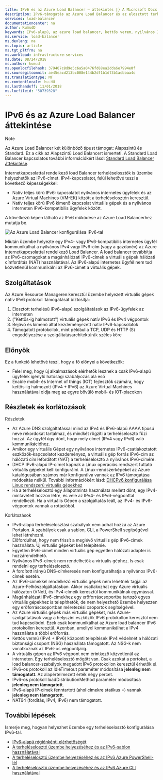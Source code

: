 ```yaml
---
title: IPv6 és az Azure Load Balancer – áttekintés |} A Microsoft Docs
description: IPv6-támogatás az Azure Load Balancer és az elosztott terhelésű virtuális gépek ismertetése.
services: load-balancer
documentationcenter: na
author: KumudD
keywords: IPv6-alapú, az azure load balancer, kettős verem, nyilvános IP-cím, natív ipv6, mobil, iot
ms.service: load-balancer
ms.devlang: na
ms.topic: article
ms.tgt_pltfrm: na
ms.workload: infrastructure-services
ms.date: 08/24/2018
ms.author: kumud
ms.openlocfilehash: 379407c8d9e5c6a5a0476fd88ea2dda6e7994e0f
ms.sourcegitcommit: ae45eacd213bc008e144b2df1b1d73b1acbbaa4c
ms.translationtype: MT
ms.contentlocale: hu-HU
ms.lasthandoff: 11/01/2018
ms.locfileid: "50739328"
---
```

# <a name="overview-of-ipv6-for-azure-load-balancer"></a>IPv6 és az Azure Load Balancer áttekintése


>[!NOTE] 
>Az Azure Load Balancer két különböző típust támogat: Alapszintű és Standard. Ez a cikk az Alapszintű Load Balancert ismerteti. A Standard Load Balancer kapcsolatos további információkért lásd: [Standard Load Balancer áttekintése](load-balancer-standard-overview.md).

Internetkapcsolattal rendelkező load Balancer terheléselosztók is üzembe helyezhetők az IPv6-címet. IPv4-kapcsolatot, felül lehetővé teszi a következő képességekkel:

* Natív teljes körű IPv6-kapcsolatot nyilvános internetes ügyfelek és az Azure Virtual Machines (VM-EK) között a terheléselosztón keresztül.
* Natív teljes körű IPv6 kimenő kapcsolat virtuális gépek és a nyilvános interneten IPv6-kompatibilis ügyfelek között.

A következő képen látható az IPv6 működése az Azure Load Balancerhez mutatja be.

![Az Azure Load Balancer konfigurálása IPv6-tal](./media/load-balancer-ipv6-overview/load-balancer-ipv6.png)

Miután üzembe helyezte egy IPv4- vagy IPv6-kompatibilis internetes ügyfél kommunikálhat a nyilvános IPv4 vagy IPv6-cím (vagy a gazdanév) az Azure internetkapcsolattal rendelkező Load Balancer. A load balancer továbbítja az IPv6-csomagokat a magánhálózati IPv6-címek a virtuális gépek hálózati címfordítás (NAT) használatával. Az IPv6-alapú internetes ügyfél nem tud közvetlenül kommunikálni az IPv6-címet a virtuális gépek.

## <a name="features"></a>Szolgáltatások

Az Azure Resource Manageren keresztül üzembe helyezett virtuális gépek natív IPv6 protokoll támogatását biztosítja:

1. Elosztott terhelésű IPv6-alapú szolgáltatások az IPv6-ügyfelek az interneten
2. ("Kettős-ig halmozott") virtuális gépek natív IPv6 és IPv4 végpontok
3. Bejövő és kimenő által kezdeményezett natív IPv6-kapcsolatok
4. Támogatott protokollok, mint például a TCP, UDP és HTTP (S) engedélyezése a szolgáltatásarchitektúrák széles köre

## <a name="benefits"></a>Előnyök

Ez a funkció lehetővé teszi, hogy a fő előnyei a következők:

* Felel meg, hogy új alkalmazások elérhetők lesznek a csak IPv6-alapú ügyfelek igénylő hatósági szabályozás alá eső
* Enable mobil- és Internet of things (IOT) fejlesztők számára, hogy kettős-ig halmozott (IPv4 + IPv6) az Azure Virtual Machines használatával oldja meg az egyre bővülő mobil- és IOT-piacokon

## <a name="details-and-limitations"></a>Részletek és korlátozások

Részletek

* Az Azure DNS szolgáltatással mind az IPv4 és IPv6-alapú AAAA típusú neve rekordokat tartalmaz, és mindkét rögzíti a terheléselosztó fűzi hozzá. Az ügyfél úgy dönt, hogy mely címet (IPv4 vagy IPv6) való kommunikációhoz.
* Amikor egy virtuális Gépet egy nyilvános internetes IPv6-csatlakoztatott eszközök-kapcsolatot kezdeményez, a virtuális gép forrás IPv6-cím az hálózati cím lefordított (NAT) a terheléselosztó a nyilvános IPv6-címére.
* DHCP IPv6-alapú IP-címet kapnak a Linux operációs rendszert futtató virtuális gépeket kell konfigurálni. A Linux-rendszerképeket az Azure katalógusában számos már konfigurálva vannak az IPv6 támogatása módosítás nélkül. További információkért lásd: [DHCPv6 konfigurálása Linux rendszerű virtuális gépekhez](load-balancer-ipv6-for-linux.md)
* Ha a terheléselosztó egy állapotminta használata mellett dönt, egy IPv4-mintavételt hozzon létre, és vele az IPv4- és IPv6-végponttal rendelkező. Ha a virtuális Gépen a szolgáltatás leáll, az IPv4- és IPv6-végpontok vannak a rotációból.

Korlátozások

* IPv6-alapú terheléselosztási szabályok nem adhat hozzá az Azure Portalon. A szabályok csak a sablon, CLI, a PowerShell segítségével lehet létrehozni.
* Előfordulhat, hogy nem frissít a meglévő virtuális gép IPv6-címek használata. Új virtuális gépeket kell telepítenie.
* Egyetlen IPv6-címet minden virtuális gép egyetlen hálózati adapter is hozzárendelhető.
* Nyilvános IPv6-címek nem rendelhetők a virtuális géphez. Is csak rendelni egy terheléselosztó.
* A fordított irányú DNS-címkeresés nem konfigurálhatja a nyilvános IPv6-címek esetén.
* Az IPv6-címekkel rendelkező virtuális gépek nem lehetnek tagjai az Azure-Felhőszolgáltatásban. Akkor csatlakozhat egy Azure virtuális hálózaton (VNet), és IPv4-címeik keresztül kommunikálnak egymással.
* Magánhálózati IPv6-címekhez egy erőforráscsoportba tartozó egyes virtuális gépekhez is telepíthetők, de nem helyezhető üzembe helyezzen egy erőforráscsoportban méretezési csoportok segítségével.
* Az Azure virtuális gépek más virtuális gépeket, más Azure-szolgáltatások vagy a helyszíni eszközök IPv6 protokollon keresztül nem tud kapcsolódni. Ezek csak kommunikálhat az Azure load balancer IPv6 protokollon keresztül. Azonban, amellyel kommunikálhat a IPv4 használata a többi erőforrás.
* Kettős vermű (IPv4 + IPv6) központi telepítések IPv4 védelmét a hálózati biztonsági csoport (NSG) használata támogatott. Az NSG-k nem vonatkoznak az IPv6-os végpontjaiig.
* A virtuális gépen az IPv6 végpont nem érintkező közvetlenül az interneten. Egy terheléselosztó mögött van. Csak azokat a portokat, a load balancer-szabályok megadott IPv6 protokollon keresztül érhetők el.
* IPv6-os protokoll az IdleTimeout paraméter módosítása **jelenleg nem támogatott**. Az alapértelmezett érték négy percet.
* IPv6-os protokoll loadDistributionMethod paraméter módosítása **jelenleg nem támogatott**.
* IPv6-alapú IP-címek fenntartott (ahol címekre statikus =) vannak **jelenleg nem támogatott**.
* NAT64 (fordítás, IPv4, IPv6) nem támogatott.

## <a name="next-steps"></a>További lépések

Ismerje meg, hogyan helyezhet üzembe egy terheléselosztó konfigurálása IPv6-tal.

* [IPv6-alapú régiónkénti elérhetőségét](https://go.microsoft.com/fwlink/?linkid=828357)
* [A terheléselosztó üzembe helyezéséhez és az IPv6-sablon használatával](load-balancer-ipv6-internet-template.md)
* [A terheléselosztó üzembe helyezéséhez és az IPv6 Azure PowerShell-lel](load-balancer-ipv6-internet-ps.md)
* [A terheléselosztó üzembe helyezéséhez és az IPv6 Azure CLI használatával](load-balancer-ipv6-internet-cli.md)
